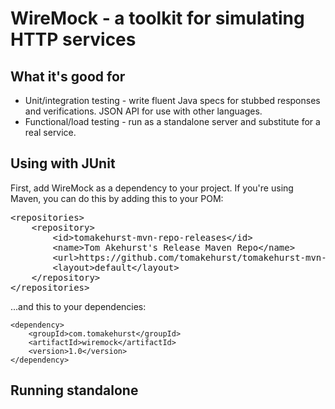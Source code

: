 WireMock - a toolkit for simulating HTTP services
=================================================

What it's good for
------------------

* Unit/integration testing - write fluent Java specs for stubbed responses and verifications. JSON API for use with other languages.
* Functional/load testing - run as a standalone server and substitute for a real service.
 

Using with JUnit
----------------
First, add WireMock as a dependency to your project. If you're using Maven, you can do this by adding this to your POM:
<pre>
&lt;repositories&gt;
	&lt;repository&gt;
		&lt;id&gt;tomakehurst-mvn-repo-releases&lt;/id&gt;
		&lt;name&gt;Tom Akehurst's Release Maven Repo&lt;/name&gt;
		&lt;url&gt;https://github.com/tomakehurst/tomakehurst-mvn-repo/raw/master/releases&lt;/url&gt;
		&lt;layout&gt;default&lt;/layout&gt;
	&lt;/repository&gt;
&lt;/repositories&gt;
</pre>
	
...and this to your dependencies:

	<dependency>
		<groupId>com.tomakehurst</groupId>
		<artifactId>wiremock</artifactId>
		<version>1.0</version>
	</dependency>




Running standalone
------------------

